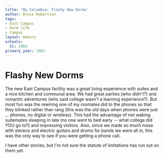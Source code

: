 ```yaml
---
title: 'My Columbia: Flashy New Dorms'
author: Bruce Robertson
tags:
- East Campus
- Dorm life
- Campus
layout: memory
schools:
  CC: 1983
primary_year: 1983
---
```

# Flashy New Dorms

The new East Campus facility was a great living experience with suites and a nice kitchen and communal area.  We had great parties (who didn't?) and romantic adventures (who said college wasn't a learning experience?).  But most fun was the rewiring one of my roomates did to the phones so that they blinked rather than rang (this was the old days when phones were just ... phones, no digital or wireless).  This had the advantage of not waking suitemates sleeping in late (no one went to bed early -- what college did YOU go to?) and impressing visitors.  Also, since we made so much noise with stereos and electric guitars and drums for bands we were all in, this was the only way to see if you were getting a phone call.

I have other stories, but I'm not sure the statute of limitations has run out on them yet.

